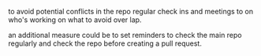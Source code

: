 to avoid potential conflicts in the repo regular check ins and meetings
to on who's working on what to avoid over lap.

an additional measure could be to set reminders to check the main repo regularly 
and check the repo before creating a pull request.